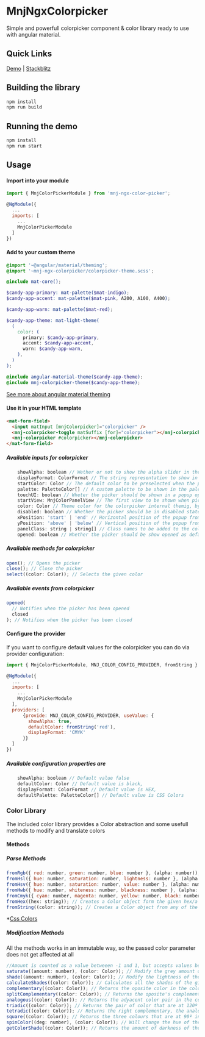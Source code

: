 # MnjNgxColorpicker

Simple and powerfull colorpicker component & color library ready to use with angular material.

## Quick Links

[Demo](https://davidmnj91.github.io/mnj-ngx-colorpicker/) | [Stackblitz](https://stackblitz.com/github/davidmnj91/mnj-ngx-colorpicker)

## Building the library

```bash
npm install
npm run build
```

## Running the demo

```bash
npm install
npm run start
```

## Usage

#### Import into your module

```javascript
import { MnjColorPickerModule } from 'mnj-ngx-color-picker';

@NgModule({
  ...
  imports: [
    ...
    MnjColorPickerModule
  ]
})
```

#### Add to your custom theme

```scss
@import '~@angular/material/theming';
@import '~mnj-ngx-colorpicker/colorpicker-theme.scss';

@include mat-core();

$candy-app-primary: mat-palette($mat-indigo);
$candy-app-accent: mat-palette($mat-pink, A200, A100, A400);

$candy-app-warn: mat-palette($mat-red);

$candy-app-theme: mat-light-theme(
  (
    color: (
      primary: $candy-app-primary,
      accent: $candy-app-accent,
      warn: $candy-app-warn,
    ),
  )
);

@include angular-material-theme($candy-app-theme);
@include mnj-colorpicker-theme($candy-app-theme);
```

[See more about angular material theming](https://material.angular.io/guide/theming)

#### Use it in your HTML template

```html
<mat-form-field>
  <input matInput [mnjColorpicker]="colorpicker" />
  <mnj-colorpicker-toggle matSuffix [for]="colorpicker"></mnj-colorpicker-toggle>
  <mnj-colorpicker #colorpicker></mnj-colorpicker>
</mat-form-field>
```

##### Available inputs for colorpicker

```javascript
    showAlpha: boolean // Wether or not to show the alpha slider in the picker
    displayFormat: ColorFormat // The string representation to show in the input of the selected color (HEX, RGB/A, HSL/A, HWB/A, CMYK)
    startColor: Color // The default color to be preselected when the picker is open
    palette: PaletteColor[] // A custom palette to be shown in the palette view
    touchUI: boolean // Wheter the picker should be shown in a popup optimized for touch screens
    startView: MnjColorPanelView // The first view to be shown when picker opens
    color: Color // Theme color for the colorpicker internal themig, by default it will take the form field color
    disabled: boolean // Whether the picker should be in disabled state
    xPosition: 'start' | 'end' // Horizontal position of the popup from the input
    yPosition: 'above' | 'below' // Vertical position of the popup from the input
    panelClass: string | string[] // Class names to be added to the colorpanel for customized look and feel
    opened: boolean // Whether the picker should be show opened as default
```

##### Available methods for colorpicker

```javascript
open(); // Opens the picker
close(); // Close the picker
select((color: Color)); // Selects the given color
```

##### Available events from colorpicker

```javascript
opened(
  // Notifies when the picker has been opened
  closed
); // Notifies when the picker has been closed
```

#### Configure the provider

If you want to configure default values for the colorpicker you can do via provider configuration:

```javascript
import { MnjColorPickerModule, MNJ_COLOR_CONFIG_PROVIDER, fromString } from 'mnj-ngx-color-picker';

@NgModule({
  ...
  imports: [
    ...
    MnjColorPickerModule
  ],
  providers: [
      {provide: MNJ_COLOR_CONFIG_PROVIDER, useValue: {
        showAlpha: true,
        defaultColor: fromString('red'),
        displayFormat: 'CMYK'
      }}
  ]
})
```

##### Available configuration properties are

```javascript
    showAlpha: boolean // Default value false
    defaultColor: Color // Default value is black,
    displayFormat: ColorFormat // Default value is HEX,
    defaultPalette: PaletteColor[] // Default value is CSS Colors
```

### Color Library

The included color library provides a Color abstraction and some usefull methods to modify and translate colors

#### Methods

##### Parse Methods

```javascript
fromRgb({ red: number, green: number, blue: number }, (alpha: number)); // Creates a Color object form the given rgb representation
fromHsl({ hue: number, saturation: number, lightness: number }, (alpha: number)); // Creates a Color object form the given hsl representation
fromHsv({ hue: number, saturation: number, value: number }, (alpha: number)); // Creates a Color object form the given hsv representation
fromHwb({ hue: number, whiteness: number, blackness: number }, (alpha: number)); // Creates a Color object form the given hwb representation
fromCmyk({ cyan: number, magenta: number, yellow: number, black: number }, (alpha: number)); // Creates a Color object form the given cmyk representation
fromHex((hex: string)); // Creates a Color object form the given hex/a string representation #fff, #ffff, #ffffff #ffffff64 (64 indicates the alpha in base 16 from 0 to 100)
fromString((color: string)); // Creates a Color object from any of the above formats plus any color name of the CSS colors*
```

\*[Css Colors](https://developer.mozilla.org/es/docs/Web/CSS/color_value)

##### Modification Methods

All the methods works in an immutable way, so the passed color parameter does not get affected at all

```javascript
//Amount is counted as a value betweeen -1 and 1, but accepts values between -100 and 100
saturate((amount: number), (color: Color)); // Modify the grey amount of the given color
shade((amount: number), (color: Color)); // Modify the lightness of the given color
calculateShades((color: Color)); // Calculates all the shades of the given color in a range of [50, 100, 200, ..., 900] percent of darkness
complementary((color: Color)); // Returns the oposite color in the color wheel of the given color
splitComplementary((color: Color)); // Returns the oposite's complementary colours in the color wheel of the given color
analogous((color: Color)); // Returns the adyacent color pair in the color wheel of the given color
triadic((color: Color)); // Returns the pair of color that are at 120º in the color wheel from the given color
tetradic((color: Color)); // Returns the right complementary, the analogous and the analogous right complementary in the color wheel from the given color
square((color: Color)); // Returns the three colours that are at 90º in the color wheel from the given color
spinColor((deg: number), (color: Color)); // Will change the hue of the color by spining deg amount in the color wheel
getColorShade((color: Color)); // Returns the amount of darkness of the given color in a scale of [50, 100, 200, ..., 900]
```
